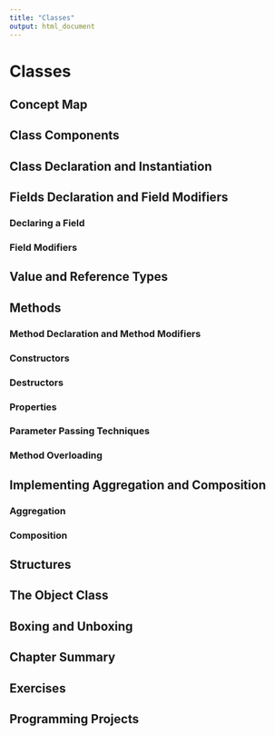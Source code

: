 ```yaml
---
title: "Classes"
output: html_document
---
```


# Classes


## Concept Map 

## Class Components 

## Class Declaration and Instantiation

## Fields Declaration and Field Modifiers 

### Declaring a Field 

### Field Modifiers 

## Value and Reference Types 

## Methods

### Method Declaration and Method Modifiers 

### Constructors 

### Destructors

### Properties

### Parameter Passing Techniques

### Method Overloading 

## Implementing Aggregation and Composition 

### Aggregation 

### Composition 

## Structures 

## The Object Class 

## Boxing and Unboxing 

## Chapter Summary 

## Exercises 

## Programming Projects

